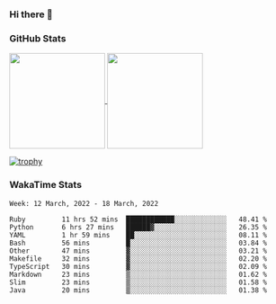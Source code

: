 ### Hi there 👋

### GitHub Stats

<a href="https://github.com/anuraghazra/github-readme-stats">
  <img align="center" height="170px" src="https://github-readme-stats.vercel.app/api/top-langs/?username=tksfjt1024&layout=compact&count_private=true&show_icons=true&show_icons=true&theme=graywhite" />
</a>
<a href="https://github.com/anuraghazra/github-readme-stats">
  <img align="center" height="170px" src="https://github-readme-stats.vercel.app/api?username=tksfjt1024&count_private=true&show_icons=true&show_icons=true&theme=graywhite" />
</a>

[![trophy](https://github-profile-trophy.vercel.app/?username=tksfjt1024)](https://github.com/ryo-ma/github-profile-trophy)

### WakaTime Stats

<!--START_SECTION:waka-->
```text
Week: 12 March, 2022 - 18 March, 2022

Ruby         11 hrs 52 mins  ████████████░░░░░░░░░░░░░   48.41 % 
Python       6 hrs 27 mins   ██████▓░░░░░░░░░░░░░░░░░░   26.35 % 
YAML         1 hr 59 mins    ██░░░░░░░░░░░░░░░░░░░░░░░   08.11 % 
Bash         56 mins         █░░░░░░░░░░░░░░░░░░░░░░░░   03.84 % 
Other        47 mins         ▓░░░░░░░░░░░░░░░░░░░░░░░░   03.21 % 
Makefile     32 mins         ▓░░░░░░░░░░░░░░░░░░░░░░░░   02.20 % 
TypeScript   30 mins         ▓░░░░░░░░░░░░░░░░░░░░░░░░   02.09 % 
Markdown     23 mins         ▒░░░░░░░░░░░░░░░░░░░░░░░░   01.62 % 
Slim         23 mins         ▒░░░░░░░░░░░░░░░░░░░░░░░░   01.58 % 
Java         20 mins         ▒░░░░░░░░░░░░░░░░░░░░░░░░   01.38 % 
```
<!--END_SECTION:waka-->
